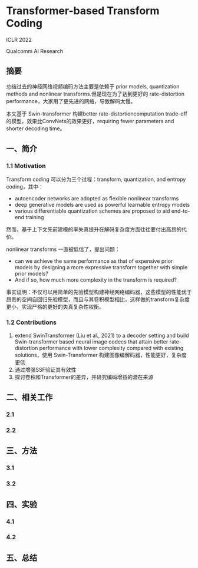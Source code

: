 # Transformer-based Transform Coding

ICLR 2022

Qualcomm AI Research

## 摘要

总结过去的神经网络视频编码方法主要是依赖于 prior models, quantization methods and nonlinear transforms.但是现在为了达到更好的 rate-distortion performance，大家用了更先进的网络，导致解码太慢。

本文基于 Swin-transformer 构建better rate-distortioncomputation trade-off的模型，效果比ConvNets的效果更好，requiring fewer parameters and shorter decoding time。

## 一、简介

### 1.1 Motivation

Transform coding 可以分为三个过程：transform, quantization, and entropy coding，其中：

- autoencoder networks are adopted as flexible nonlinear transforms
- deep generative models are used as powerful learnable entropy models
- various differentiable quantization schemes are proposed to aid end-to-end training

然而，基于上下文先前建模的率失真提升在解码复杂度方面往往要付出高昂的代价。

nonlinear transforms 一直被低估了，提出问题：

- can we achieve the same performance as that of expensive prior models by designing a more expressive transform together with simple prior models? 
- And if so, how much more complexity in the transform is required?

事实证明：不仅可以用简单的先验模型构建神经网络编码器，这些模型的性能优于昂贵的空间自回归先验模型，而且与其卷积模型相比，这样做的transform复杂度更小，实现严格的更好的失真复杂性权衡。

### 1.2 Contributions

1. extend SwinTransformer (Liu et al., 2021) to a decoder setting and build Swin-transformer based neural image codecs that attain better rate-distortion performance with lower complexity compared with existing solutions，使用 Swin-Transformer 构建图像编解码器，性能更好，复杂度更低
2. 通过增强SSF验证其有效性
3. 探讨卷积和Transformer的差异，并研究编码增益的潜在来源

## 二、相关工作

### 2.1 

### 2.2 

## 三、方法

### 3.1 

### 3.2 

## 四、实验

### 4.1 

### 4.2 

## 五、总结
